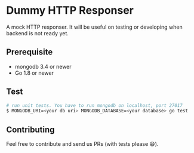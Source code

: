 # Dummy HTTP Responser

A mock HTTP responser. It will be useful on testing or developing when backend is not ready yet.

## Prerequisite

* mongodb 3.4 or newer
* Go 1.8 or newer

## Test

``` bash
# run unit tests. You have to run mongodb on localhost, port 27017
$ MONGODB_URI=<your db uri> MONGODB_DATABASE=<your database> go test
```

Contributing
-----

Feel free to contribute and send us PRs (with tests please :smile:).

